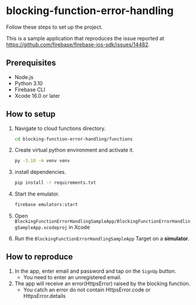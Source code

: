 # blocking-function-error-handling

Follow these steps to set up the project.

This is a sample application that reproduces the issue reported at https://github.com/firebase/firebase-ios-sdk/issues/14482.

## Prerequisites

- Node.js
- Python 3.10
- Firebase CLI
- Xcode 16.0 or later

## How to setup

1. Navigate to cloud functions directory.

   ```bash
   cd blocking-function-error-handling/functions
   ```

2. Create virtual python environment and activate it.

   ```bash
   py -3.10 -m venv venv
   ```

3. install dependencies.

   ```bash
   pip install -r requirements.txt
   ```

4. Start the emulator.

   ```bash
   firebase emulators:start
   ```

5. Open `BlockingFunctionErrorHandlingSampleApp/BlockingFunctionErrorHandlingSampleApp.xcodeproj` in Xcode

6. Run the `BlockingFunctionErrorHandlingSampleApp` Target on a **simulator**.

## How to reproduce

1. In the app, enter email and password and tap on the `SignUp` button.
   - You need to enter an unregistered email.
2. The app will receive an error(HttpsError) raised by the blocking function.
   - You catch an error do not contain HttpsError.code or HttpsError.details
